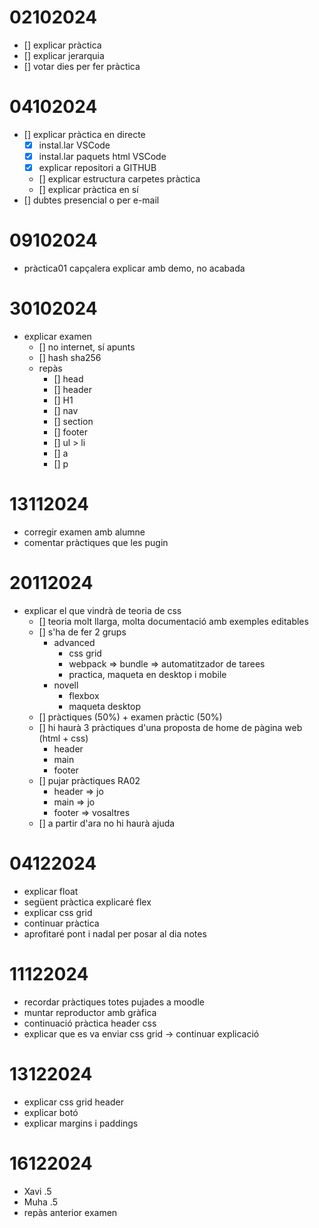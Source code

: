 # 02102024

- [] explicar pràctica
- [] explicar jerarquia
- [] votar dies per fer pràctica

# 04102024

- [] explicar pràctica en directe
  - [x] instal.lar VSCode
  - [x] instal.lar paquets html VSCode
  - [x] explicar repositori a GITHUB
  - [] explicar estructura carpetes pràctica
  - [] explicar pràctica en sí
- [] dubtes presencial o per e-mail

# 09102024

- pràctica01 capçalera explicar amb demo, no acabada

# 30102024

- explicar examen
  - [] no internet, sí apunts
  - [] hash sha256
  - repàs
    - [] head
    - [] header
    - [] H1
    - [] nav
    - [] section
    - [] footer
    - [] ul > li
    - [] a
    - [] p

# 13112024

- corregir examen amb alumne
- comentar pràctiques que les pugin

# 20112024

- explicar el que vindrà de teoria de css
  - [] teoria molt llarga, molta documentació amb exemples editables
  - [] s'ha de fer 2 grups
    - advanced
      - css grid
      - webpack => bundle => automatitzador de tarees
      - practica, maqueta en desktop i mobile
    - novell
      - flexbox
      - maqueta desktop
  - [] pràctiques (50%) + examen pràctic (50%)
  - [] hi haurà 3 pràctiques d'una proposta de home de pàgina web (html + css)
    - header
    - main
    - footer
  - [] pujar pràctiques RA02
    - header => jo
    - main   => jo
    - footer => vosaltres
  - [] a partir d'ara no hi haurà ajuda


# 04122024
- explicar float
- següent pràctica explicaré flex
- explicar css grid
- continuar pràctica
- aprofitaré pont i nadal per posar al dia notes

# 11122024
- recordar pràctiques totes pujades a moodle
- muntar reproductor amb gràfica
- continuació pràctica header css
- explicar que es va enviar css grid -> continuar explicació 

# 13122024
- explicar css grid header
- explicar botó
- explicar margins i paddings

# 16122024
- Xavi .5
- Muha .5
- repàs anterior examen